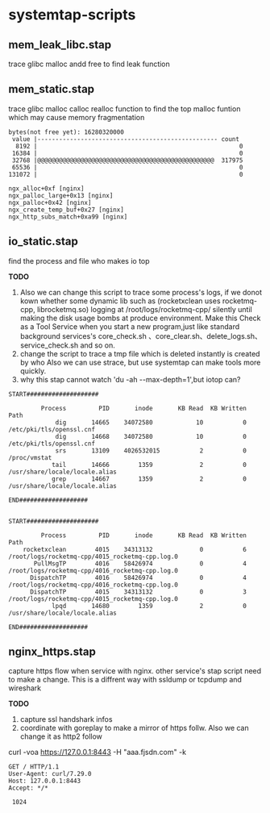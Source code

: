 # systemtap-scripts
## mem_leak_libc.stap
trace glibc malloc andd free to find leak function



## mem_static.stap
trace glibc malloc calloc realloc function to find the top malloc funtion which may cause memory fragmentation
```
bytes(not free yet): 16280320000
 value |-------------------------------------------------- count
  8192 |                                                        0
 16384 |                                                        0
 32768 |@@@@@@@@@@@@@@@@@@@@@@@@@@@@@@@@@@@@@@@@@@@@@@@@@  317975
 65536 |                                                        0
131072 |                                                        0

ngx_alloc+0xf [nginx]
ngx_palloc_large+0x13 [nginx]
ngx_palloc+0x42 [nginx]
ngx_create_temp_buf+0x27 [nginx]
ngx_http_subs_match+0xa99 [nginx]
```

## io_static.stap
find the process and file who makes io top 

**TODO**

1. Also we can change this script to trace some process's logs, if we donot kown whether some dynamic lib such as (rocketxclean uses rocketmq-cpp, librocketmq.so) logging at /root/logs/rocketmq-cpp/ silently until making the disk usage bombs at produce environment. Make this Check as a Tool Service when you start a new program,just like standard background services's core_check.sh 、core_clear.sh、delete_logs.sh、service_check.sh and so on. 
2. change the script to trace a tmp file which is deleted instantly is created by who
Also we can use strace, but use systemtap can make tools more quickly.
3. why this stap cannot watch 'du -ah --max-depth=1',but iotop can?

```
START####################

         Process	     PID	   inode	   KB Read	KB Written	    Path
             dig	   14665	34072580	        10	         0	/etc/pki/tls/openssl.cnf
             dig	   14668	34072580	        10	         0	/etc/pki/tls/openssl.cnf
             srs	   13109	4026532015	         2	         0	    /proc/vmstat
            tail	   14666	    1359	         2	         0	/usr/share/locale/locale.alias
            grep	   14667	    1359	         2	         0	/usr/share/locale/locale.alias

END###################


START####################

         Process	     PID	   inode	   KB Read	KB Written	    Path
    rocketxclean	    4015	34313132	         0	         6	/root/logs/rocketmq-cpp/4015_rocketmq-cpp.log.0
       PullMsgTP	    4016	58426974	         0	         4	/root/logs/rocketmq-cpp/4016_rocketmq-cpp.log.0
      DispatchTP	    4016	58426974	         0	         4	/root/logs/rocketmq-cpp/4016_rocketmq-cpp.log.0
      DispatchTP	    4015	34313132	         0	         3	/root/logs/rocketmq-cpp/4015_rocketmq-cpp.log.0
            lpqd	   14680	    1359	         2	         0	/usr/share/locale/locale.alias

END###################
```

## nginx_https.stap
capture https flow when service with nginx. other service's stap script need to make a change. This is a diffrent way with ssldump or tcpdump and wireshark

**TODO**

1. capture ssl handshark infos
2. coordinate with goreplay to make a mirror of https follw. Also we can change it as http2 follow

curl -voa https://127.0.0.1:8443 -H "aaa.fjsdn.com" -k
```
GET / HTTP/1.1
User-Agent: curl/7.29.0
Host: 127.0.0.1:8443
Accept: */*

 1024
 ```
